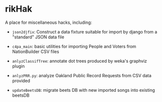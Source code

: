 # rikHak
A place for miscellaneous hacks, including:

* `json2djfix`: Construct a data fixture suitable for import by django from a "standard" JSON data file

* `c4pa_main`: basic utilities for importing People and Voters from NationBuilder CSV files

* `anlyzClassifTree`: annotate dot trees produced by weka's graphviz plugin

* `anlyzPRR.py`: analyze Oakland Public Record Requests from CSV data provided

* `updateBeetsDB`: migrate beets DB with new imported songs into existing beetsDB
